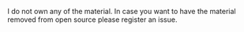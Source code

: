 I do not own any of the material. In case you want to have the material removed from open source please register an issue.
